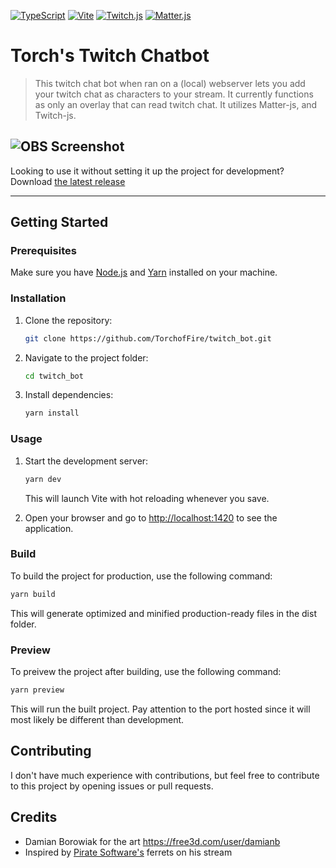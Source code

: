 [![TypeScript](https://img.shields.io/badge/TypeScript-5.2.2-blue?style=for-the-badge&logo=typescript&logoColor=white)](https://www.typescriptlang.org/)
[![Vite](https://img.shields.io/badge/Vite-4.4.4-yellow?style=for-the-badge&logo=vite&logoColor=white)](https://vitejs.dev/)
[![Twitch.js](https://img.shields.io/badge/Twitch.js-2.0.0--beta.45-purple?style=for-the-badge&logo=twitch&logoColor=white)](https://github.com/twitch-js/twitch-js)
[![Matter.js](https://img.shields.io/badge/Matter.js-0.19.0-green?style=for-the-badge&logoColor=white)](https://github.com/liabru/matter-js)

# Torch's Twitch Chatbot

> This twitch chat bot when ran on a (local) webserver lets you add your twitch chat as characters to your stream. It currently functions as only an overlay that can read twitch chat. It utilizes Matter-js, and Twitch-js.

![OBS Screenshot](https://cdn.discordapp.com/attachments/781570753073774642/1204597222700744744/image.png?ex=65d54f96&is=65c2da96&hm=d4307102ba4fbd27d12e6406f6f28e19f9395137c7588e2f31955dca57e53e94&)
---

Looking to use it without setting it up the project for development?
Download [the latest release](https://github.com/TorchofFire/twitch_bot/releases/latest)

---

## Getting Started

### Prerequisites

Make sure you have [Node.js](https://nodejs.org/) and [Yarn](https://yarnpkg.com/) installed on your machine.

### Installation

1. Clone the repository:

    ```bash
    git clone https://github.com/TorchofFire/twitch_bot.git
    ```

2. Navigate to the project folder:

    ```bash
    cd twitch_bot
    ```

3. Install dependencies:

    ```bash
    yarn install
    ```

### Usage

1. Start the development server:

    ```bash
    yarn dev
    ```

   This will launch Vite with hot reloading whenever you save.

2. Open your browser and go to [http://localhost:1420](http://localhost:1420) to see the application.

### Build

To build the project for production, use the following command:

```bash
yarn build
```
This will generate optimized and minified production-ready files in the dist folder.

### Preview

To preivew the project after building, use the following command:

```bash
yarn preview
```
This will run the built project. Pay attention to the port hosted since it will most likely be different than development.

## Contributing
I don't have much experience with contributions, but feel free to contribute to this project by opening issues or pull requests.

## Credits
- Damian Borowiak for the art https://free3d.com/user/damianb
- Inspired by [Pirate Software's](https://www.twitch.tv/piratesoftware) ferrets on his stream
